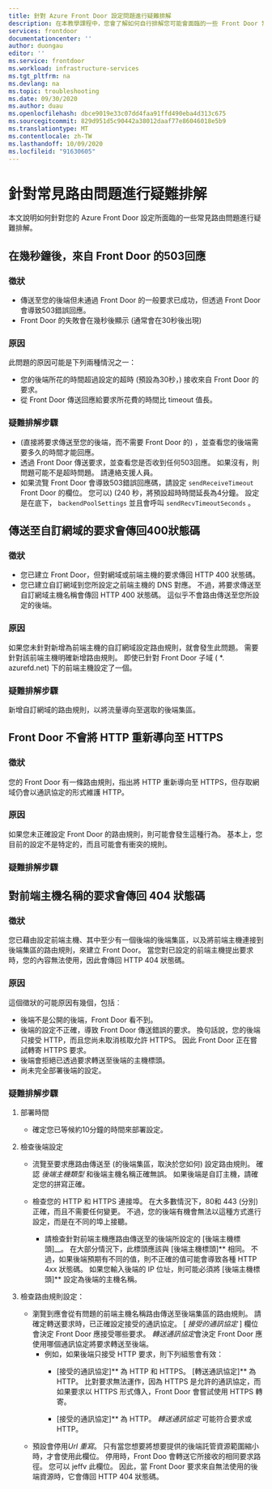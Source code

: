 ```yaml
---
title: 針對 Azure Front Door 設定問題進行疑難排解
description: 在本教學課程中，您會了解如何自行排解您可能會面臨的一些 Front Door 常見問題。
services: frontdoor
documentationcenter: ''
author: duongau
editor: ''
ms.service: frontdoor
ms.workload: infrastructure-services
ms.tgt_pltfrm: na
ms.devlang: na
ms.topic: troubleshooting
ms.date: 09/30/2020
ms.author: duau
ms.openlocfilehash: dbce9019e33c07dd4faa91ffd490eba4d313c675
ms.sourcegitcommit: 829d951d5c90442a38012daaf77e86046018e5b9
ms.translationtype: MT
ms.contentlocale: zh-TW
ms.lasthandoff: 10/09/2020
ms.locfileid: "91630605"
---
```

# <a name="troubleshooting-common-routing-issues"></a>針對常見路由問題進行疑難排解

本文說明如何針對您的 Azure Front Door 設定所面臨的一些常見路由問題進行疑難排解。

## <a name="503-response-from-front-door-after-a-few-seconds"></a>在幾秒鐘後，來自 Front Door 的503回應

### <a name="symptom"></a>徵狀

* 傳送至您的後端但未通過 Front Door 的一般要求已成功，但透過 Front Door 會導致503錯誤回應。
* Front Door 的失敗會在幾秒後顯示 (通常會在30秒後出現) 

### <a name="cause"></a>原因

此問題的原因可能是下列兩種情況之一：
 
* 您的後端所花的時間超過設定的超時 (預設為30秒，) 接收來自 Front Door 的要求。
* 從 Front Door 傳送回應給要求所花費的時間比 timeout 值長。 

### <a name="troubleshooting-steps"></a>疑難排解步驟

*  (直接將要求傳送至您的後端，而不需要 Front Door 的) ，並查看您的後端需要多久的時間才能回應。
* 透過 Front Door 傳送要求，並查看您是否收到任何503回應。 如果沒有，則問題可能不是超時問題。 請連絡支援人員。
* 如果流覽 Front Door 會導致503錯誤回應碼，請設定 `sendReceiveTimeout` Front Door 的欄位。 您可以)  (240 秒，將預設超時時間延長為4分鐘。 設定是在底下， `backendPoolSettings` 並且會呼叫 `sendRecvTimeoutSeconds` 。 

## <a name="requests-sent-to-the-custom-domain-returns-400-status-code"></a>傳送至自訂網域的要求會傳回400狀態碼

### <a name="symptom"></a>徵狀

* 您已建立 Front Door，但對網域或前端主機的要求傳回 HTTP 400 狀態碼。
* 您已建立自訂網域到您所設定之前端主機的 DNS 對應。 不過，將要求傳送至自訂網域主機名稱會傳回 HTTP 400 狀態碼。 這似乎不會路由傳送至您所設定的後端。

### <a name="cause"></a>原因

如果您未針對新增為前端主機的自訂網域設定路由規則，就會發生此問題。 需要針對該前端主機明確新增路由規則。 即使已針對 Front Door 子域 ( *. azurefd.net) 下的前端主機設定了一個。

### <a name="troubleshooting-steps"></a>疑難排解步驟

新增自訂網域的路由規則，以將流量導向至選取的後端集區。

## <a name="front-door-doesnt-redirect-http-to-https"></a>Front Door 不會將 HTTP 重新導向至 HTTPS

### <a name="symptom"></a>徵狀

您的 Front Door 有一條路由規則，指出將 HTTP 重新導向至 HTTPS，但存取網域仍會以通訊協定的形式維護 HTTP。

### <a name="cause"></a>原因

如果您未正確設定 Front Door 的路由規則，則可能會發生這種行為。 基本上，您目前的設定不是特定的，而且可能會有衝突的規則。

### <a name="troubleshooting-steps"></a>疑難排解步驟

## <a name="request-to-frontend-hostname-returns-404-status-code"></a>對前端主機名稱的要求會傳回 404 狀態碼

### <a name="symptom"></a>徵狀

 您已藉由設定前端主機、其中至少有一個後端的後端集區，以及將前端主機連接到後端集區的路由規則，來建立 Front Door。 當您對已設定的前端主機提出要求時，您的內容無法使用，因此會傳回 HTTP 404 狀態碼。

### <a name="cause"></a>原因

這個徵狀的可能原因有幾個，包括︰

* 後端不是公開的後端，Front Door 看不到。
* 後端的設定不正確，導致 Front Door 傳送錯誤的要求。 換句話說，您的後端只接受 HTTP，而且您尚未取消核取允許 HTTPS。 因此 Front Door 正在嘗試轉寄 HTTPS 要求。
* 後端會拒絕已透過要求轉送至後端的主機標頭。
* 尚未完全部署後端的設定。

### <a name="troubleshooting-steps"></a>疑難排解步驟

1. 部署時間
   * 確定您已等候約10分鐘的時間來部署設定。

2. 檢查後端設定
    * 流覽至要求應路由傳送至 (的後端集區，取決於您如何) 設定路由規則。 確認 *後端主機類型* 和後端主機名稱正確無誤。 如果後端是自訂主機，請確定您的拼寫正確。 

    * 檢查您的 HTTP 和 HTTPS 連接埠。 在大多數情況下，80和 443 (分別) 正確，而且不需要任何變更。 不過，您的後端有機會無法以這種方式進行設定，而是在不同的埠上接聽。

        * 請檢查針對前端主機應路由傳送至的後端所設定的 [後端主機標頭]__。 在大部分情況下，此標頭應該與 [後端主機標頭]** 相同。 不過，如果後端預期有不同的值，則不正確的值可能會導致各種 HTTP 4xx 狀態碼。 如果您輸入後端的 IP 位址，則可能必須將 [後端主機標頭]** 設定為後端的主機名稱。

3. 檢查路由規則設定：
    * 瀏覽到應會從有問題的前端主機名稱路由傳送至後端集區的路由規則。 請確定轉送要求時，已正確設定接受的通訊協定。 [ *接受的通訊協定* ] 欄位會決定 Front Door 應接受哪些要求。 *轉送通訊協定*會決定 Front Door 應使用哪個通訊協定將要求轉送至後端。
         * 例如，如果後端只接受 HTTP 要求，則下列組態會有效：
            * [接受的通訊協定]** 為 HTTP 和 HTTPS。 [轉送通訊協定]** 為 HTTP。 比對要求無法運作，因為 HTTPS 是允許的通訊協定，而如果要求以 HTTPS 形式傳入，Front Door 會嘗試使用 HTTPS 轉寄。

            * [接受的通訊協定]** 為 HTTP。 *轉送通訊協定* 可能符合要求或 HTTP。

    - 預設會停用*Url 重寫*。 只有當您想要將想要提供的後端託管資源範圍縮小時，才會使用此欄位。 停用時，Front Doo 會轉送它所接收的相同要求路徑。 您可以 jeffv 此欄位。 因此，當 Front Door 要求來自無法使用的後端資源時，它會傳回 HTTP 404 狀態碼。
